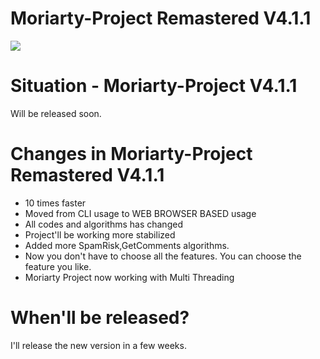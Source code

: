 # Moriarty-Project Remastered V4.1.1
![](https://im2.ezgif.com/tmp/ezgif-2-cb7d5e8485.gif)

# Situation - Moriarty-Project V4.1.1
Will be released soon.

# Changes in Moriarty-Project Remastered V4.1.1
- 10 times faster
- Moved from CLI usage to WEB BROWSER BASED usage
- All codes and algorithms has changed
- Project'll be working more stabilized
- Added more SpamRisk,GetComments algorithms.
- Now you don't have to choose all the features. You can choose the feature you like.
- Moriarty Project now working with Multi Threading

# When'll be released?
I'll release the new version in a few weeks.


